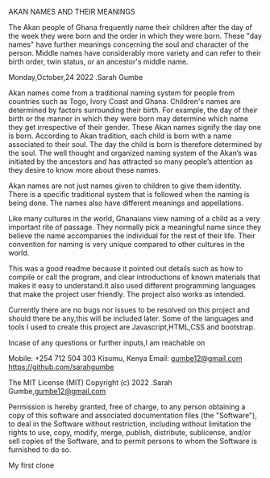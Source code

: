 AKAN NAMES AND THEIR MEANINGS

The Akan people of Ghana frequently name their children after the day of the week they were born and the order in which they were born. These "day names" have further meanings concerning the soul and character of the person. Middle names have considerably more variety and can refer to their birth order, twin status, or an ancestor's middle name. 

Monday,October,24 2022 .Sarah Gumbe

Akan names come from a traditional naming system for people from countries such as Togo, Ivory Coast and Ghana. Children's names are determined by factors surrounding their birth. For example, the day of their birth or the manner in which they were born may determine which name they get irrespective of their gender. These Akan names signify the day one is born. According to Akan tradition, each child is born with a name associated to their soul. The day the child is born is therefore determined by the soul. The well thought and organized naming system of the Akan’s was initiated by the ancestors and has attracted so many people’s attention as they desire to know more about these names. 

Akan names are not just names given to children to give them identity. There is a specific traditional system that is followed when the naming is being done. The names also have different meanings and appellations.

Like many cultures in the world, Ghanaians view naming of a child as a very important rite of passage. They normally pick a meaningful name since they believe the name accompanies the individual for the rest of their life. Their convention for naming is very unique compared to other cultures in the world. 
 
This was a good readme because it pointed out details such as how to compile or call the program, and clear introductions of known materials that makes it easy to understand.It also used different programming languages that make the project user friendly. The project also works as intended.

Currently there are no bugs nor issues to be resolved on this project and should there be any,this will be included later.
Some of the languages and tools I used to create this project are Javascript,HTML,CSS and bootstrap.

Incase of any questions or further inputs,I am reachable on

Mobile: +254 712 504 303
Kisumu, Kenya
Email: gumbe12@gmail.com
https://github.com/sarahgumbe

The MIT License (MIT)
Copyright (c) 2022 .Sarah Gumbe,gumbe12@gmail.com

Permission is hereby granted, free of charge, to any person obtaining a copy of this software and associated documentation files (the "Software"), to deal in the Software without restriction, including without limitation the rights to use, copy, modify, merge, publish, distribute, sublicense, and/or sell copies of the Software, and to permit persons to whom the Software is furnished to do so.

My first clone